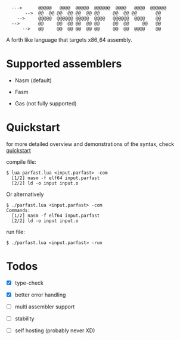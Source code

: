 ```
  --->      @@@@@   @@@@  @@@@@  @@@@@@  @@@@   @@@@  @@@@@@ 
       -->  @@  @@ @@  @@ @@  @@ @@     @@  @@ @@       @@   
    -->     @@@@@  @@@@@@ @@@@@  @@@@   @@@@@@  @@@@    @@   
  -->       @@     @@  @@ @@  @@ @@     @@  @@     @@   @@   
      -->   @@     @@  @@ @@  @@ @@     @@  @@  @@@@    @@   
```
A forth like language that targets x86_64 assembly.

# Supported assemblers

- Nasm (default)

- Fasm

- Gas (not fully supported)

# Quickstart

for more detailed overview and demonstrations of the syntax, check [quickstart](Quickstart.md)

compile file:

```console
$ lua parfast.lua <input.parfast> -com
  [1/2] nasm -f elf64 input.parfast
  [2/2] ld -o input input.o
```
Or alternatively
```console
$ ./parfast.lua <input.parfast> -com
Commands:
  [1/2] nasm -f elf64 input.parfast
  [2/2] ld -o input input.o
```

run file:

```console
$ ./parfast.lua <input.parfast> -run
```

# Todos

- [X] type-check

- [X] better error handling

- [ ] multi assembler support

- [ ] stability

- [ ] self hosting (probably never XD)